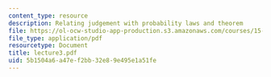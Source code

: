 ```yaml
---
content_type: resource
description: Relating judgement with probability laws and theorem
file: https://ol-ocw-studio-app-production.s3.amazonaws.com/courses/15-063-communicating-with-data-summer-2003/5b1504a6a47ef2bb32e89e495e1a51fe_lecture3.pdf
file_type: application/pdf
resourcetype: Document
title: lecture3.pdf
uid: 5b1504a6-a47e-f2bb-32e8-9e495e1a51fe
---
```

